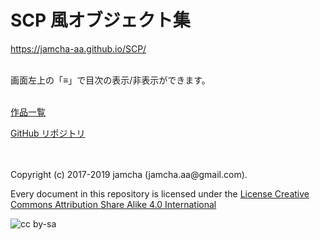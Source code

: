 

# SCP 風オブジェクト集

<https://jamcha-aa.github.io/SCP/>  

<br>  
画面左上の「≡」で目次の表示/非表示ができます。  

<br>  
<br>  

[作品一覧](https://jamcha-aa.github.io/About/)  

[GitHub リポジトリ](https://github.com/jamcha-aa/SCP)  

<br>  
<br>  
Copyright (c) 2017-2019 jamcha (jamcha.aa@gmail.com).  

Every document in this repository is licensed under the [License Creative Commons Attribution Share Alike 4.0 International](https://creativecommons.org/licenses/by-sa/4.0/deed)  

![cc by-sa](https://i.creativecommons.org/l/by-sa/4.0/88x31.png)  

